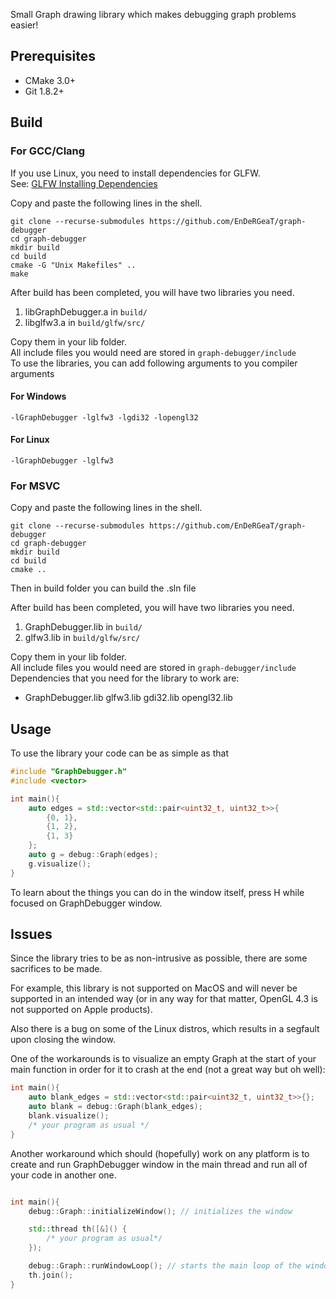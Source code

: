 Small Graph drawing library which makes debugging graph problems easier!
## Prerequisites
- CMake 3.0+
- Git 1.8.2+

## Build
### For GCC/Clang
If you use Linux, you need to install dependencies for GLFW.  
See: [GLFW Installing Dependencies](https://www.glfw.org/docs/latest/compile.html#compile_deps) 

Copy and paste the following lines in the shell.
```shell
git clone --recurse-submodules https://github.com/EnDeRGeaT/graph-debugger
cd graph-debugger
mkdir build
cd build
cmake -G "Unix Makefiles" ..
make

```
After build has been completed, you will have two libraries you need.
1. libGraphDebugger.a in `build/`
2. libglfw3.a in `build/glfw/src/`

Copy them in your lib folder.  
All include files you would need are stored in `graph-debugger/include`  
To use the libraries, you can add following arguments to you compiler arguments
#### For Windows
```shell
-lGraphDebugger -lglfw3 -lgdi32 -lopengl32
```
#### For Linux
```shell
-lGraphDebugger -lglfw3
```

### For MSVC
Copy and paste the following lines in the shell.
```shell
git clone --recurse-submodules https://github.com/EnDeRGeaT/graph-debugger
cd graph-debugger
mkdir build
cd build
cmake ..
```
Then in build folder you can build the .sln file

After build has been completed, you will have two libraries you need.   
1. GraphDebugger.lib in `build/`
2. glfw3.lib in `build/glfw/src/`

Copy them in your lib folder.  
All include files you would need are stored in `graph-debugger/include`  
Dependencies that you need for the library to work are:  
- GraphDebugger.lib glfw3.lib gdi32.lib opengl32.lib

## Usage
To use the library your code can be as simple as that
```cpp
#include "GraphDebugger.h"
#include <vector>

int main(){
    auto edges = std::vector<std::pair<uint32_t, uint32_t>>{
        {0, 1},
        {1, 2},
        {1, 3}
    };
    auto g = debug::Graph(edges);
    g.visualize();
}
```
To learn about the things you can do in the window itself, press H while focused on GraphDebugger window.
## Issues
Since the library tries to be as non-intrusive as possible, there are some sacrifices to be made.  

For example, this library is not supported on MacOS and will never be supported in an intended way (or in any way for that matter, OpenGL 4.3 is not supported on Apple products).

Also there is a bug on some of the Linux distros, which results in a segfault upon closing the window.

One of the workarounds is to visualize an empty Graph at the start of your main function in order for it to crash at the end (not a great way but oh well):
```cpp
int main(){
    auto blank_edges = std::vector<std::pair<uint32_t, uint32_t>>{};
    auto blank = debug::Graph(blank_edges);
    blank.visualize();
    /* your program as usual */
}
```

Another workaround which should (hopefully) work on any platform is to create and run GraphDebugger window in the main thread and run all of your code in another one.
```cpp

int main(){
    debug::Graph::initializeWindow(); // initializes the window

    std::thread th([&]() {
        /* your program as usual*/
    });

    debug::Graph::runWindowLoop(); // starts the main loop of the window
    th.join();
}
```